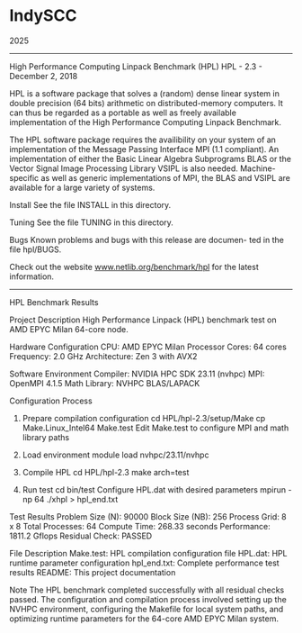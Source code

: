 # IndySCC
2025

---
 High Performance Computing Linpack Benchmark (HPL)
 HPL - 2.3 - December 2, 2018

 HPL is a software package that solves a (random) dense linear
 system  in   double  precision  (64   bits)   arithmetic   on 
 distributed-memory  computers.   It can thus be regarded as a
 portable as well as  freely  available implementation  of the
 High Performance Computing Linpack Benchmark.

 The  HPL  software  package requires the availibility on your
 system of an implementation of the  Message Passing Interface
 MPI  (1.1 compliant).  An  implementation of either the Basic
 Linear Algebra Subprograms  BLAS  or the  Vector Signal Image
 Processing Library VSIPL is also needed.  Machine-specific as
 well as generic implementations of MPI, the  BLAS  and  VSIPL
 are available for a large variety of systems.

 Install See the file INSTALL in this directory.

 Tuning  See the file TUNING in this directory.

 Bugs  Known  problems and bugs with this release are documen-
ted in the file hpl/BUGS.

 Check out  the website  www.netlib.org/benchmark/hpl  for the
 latest information.

---
HPL Benchmark Results

Project Description
High Performance Linpack (HPL) benchmark test on AMD EPYC Milan 64-core node.

Hardware Configuration
CPU: AMD EPYC Milan Processor
Cores: 64 cores
Frequency: 2.0 GHz
Architecture: Zen 3 with AVX2

Software Environment
Compiler: NVIDIA HPC SDK 23.11 (nvhpc)
MPI: OpenMPI 4.1.5
Math Library: NVHPC BLAS/LAPACK

Configuration Process

1. Prepare compilation configuration
cd HPL/hpl-2.3/setup/Make
cp Make.Linux_Intel64 Make.test
Edit Make.test to configure MPI and math library paths

2. Load environment
module load nvhpc/23.11/nvhpc

3. Compile HPL
cd HPL/hpl-2.3
make arch=test

4. Run test
cd bin/test
Configure HPL.dat with desired parameters
mpirun -np 64 ./xhpl > hpl_end.txt

Test Results
Problem Size (N): 90000
Block Size (NB): 256
Process Grid: 8 x 8
Total Processes: 64
Compute Time: 268.33 seconds
Performance: 1811.2 Gflops
Residual Check: PASSED

File Description
Make.test: HPL compilation configuration file
HPL.dat: HPL runtime parameter configuration
hpl_end.txt: Complete performance test results
README: This project documentation

Note
The HPL benchmark completed successfully with all residual checks passed. The configuration and compilation process involved setting up the NVHPC environment, configuring the Makefile for local system paths, and optimizing runtime parameters for the 64-core AMD EPYC Milan system.
